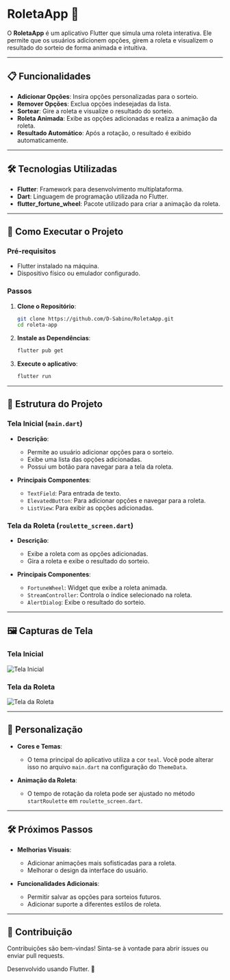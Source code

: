 # RoletaApp 🎡

O **RoletaApp** é um aplicativo Flutter que simula uma roleta interativa. Ele permite que os usuários adicionem opções, girem a roleta e visualizem o resultado do sorteio de forma animada e intuitiva.

---

## 📋 Funcionalidades

- **Adicionar Opções**: Insira opções personalizadas para o sorteio.
- **Remover Opções**: Exclua opções indesejadas da lista.
- **Sortear**: Gire a roleta e visualize o resultado do sorteio.
- **Roleta Animada**: Exibe as opções adicionadas e realiza a animação da roleta.
- **Resultado Automático**: Após a rotação, o resultado é exibido automaticamente.

---

## 🛠️ Tecnologias Utilizadas

- **Flutter**: Framework para desenvolvimento multiplataforma.
- **Dart**: Linguagem de programação utilizada no Flutter.
- **flutter_fortune_wheel**: Pacote utilizado para criar a animação da roleta.

---

## 🚀 Como Executar o Projeto

### Pré-requisitos

- Flutter instalado na máquina.
- Dispositivo físico ou emulador configurado.

### Passos

1. **Clone o Repositório**:
   ```bash
   git clone https://github.com/D-Sabino/RoletaApp.git
   cd roleta-app

2. **Instale as Dependências**:
   ```bash
   flutter pub get

3. **Execute o aplicativo**:
   ```bash
   flutter run

---

## 📂 Estrutura do Projeto

### Tela Inicial (`main.dart`)

- **Descrição**:
  - Permite ao usuário adicionar opções para o sorteio.
  - Exibe uma lista das opções adicionadas.
  - Possui um botão para navegar para a tela da roleta.

- **Principais Componentes**:
  - `TextField`: Para entrada de texto.
  - `ElevatedButton`: Para adicionar opções e navegar para a roleta.
  - `ListView`: Para exibir as opções adicionadas.

### Tela da Roleta (`roulette_screen.dart`)

- **Descrição**:
  - Exibe a roleta com as opções adicionadas.
  - Gira a roleta e exibe o resultado do sorteio.

- **Principais Componentes**:
  - `FortuneWheel`: Widget que exibe a roleta animada.
  - `StreamController`: Controla o índice selecionado na roleta.
  - `AlertDialog`: Exibe o resultado do sorteio.

---

## 🖼️ Capturas de Tela

### Tela Inicial
![Tela Inicial](https://via.placeholder.com/300x600?text=Tela+Inicial)

### Tela da Roleta
![Tela da Roleta](https://via.placeholder.com/300x600?text=Tela+da+Roleta)

---

## 🔧 Personalização

- **Cores e Temas**:
  - O tema principal do aplicativo utiliza a cor `teal`. Você pode alterar isso no arquivo `main.dart` na configuração do `ThemeData`.

- **Animação da Roleta**:
  - O tempo de rotação da roleta pode ser ajustado no método `startRoulette` em `roulette_screen.dart`.

---

## 🛠️ Próximos Passos

- **Melhorias Visuais**:
  - Adicionar animações mais sofisticadas para a roleta.
  - Melhorar o design da interface do usuário.

- **Funcionalidades Adicionais**:
  - Permitir salvar as opções para sorteios futuros.
  - Adicionar suporte a diferentes estilos de roleta.

---

## 🤝 Contribuição

Contribuições são bem-vindas! Sinta-se à vontade para abrir issues ou enviar pull requests.

Desenvolvido usando Flutter. 🎯
